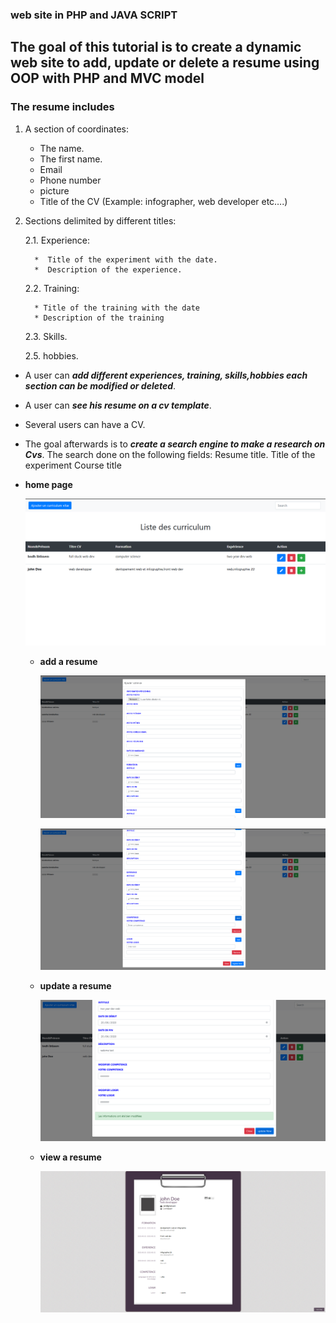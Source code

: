 ### web site in PHP and JAVA SCRIPT  
## The goal of this tutorial is to create a dynamic web site to add, update or delete a resume using OOP with PHP and MVC model

### The resume includes
1. A section of coordinates:
    * The name.
    * The first name.
    * Email
    * Phone number
    * picture
    * Title of the CV (Example: infographer, web developer etc….)
 
 2. Sections delimited by different titles:
 
    2.1. Experience:
    
          *  Title of the experiment with the date.
          *  Description of the experience.

     2.2. Training:
     
          * Title of the training with the date
          * Description of the training

     2.3. Skills.

     2.5. hobbies. 

 * A user can ___add different experiences, training, skills,hobbies
  each section can be modified or deleted___.
  
 * A user can ___see his resume on a cv template___.
 
 * Several users can have a CV.
  
  * The goal afterwards is to ___create a search engine to make a
    research on Cvs___. The search done on the following fields:
    Resume title.
    Title of the experiment
    Course title
* __home page__ 
   
     ![home page design](https://github.com/ibtissembdh/add-a-resume/blob/master/cv/screenshots/1.PNG)
   
   * __add a resume__ 
   
       ![add a resume](https://github.com/ibtissembdh/add-a-resume/blob/master/cv/screenshots/5.PNG)
       
       ![add a resume](https://github.com/ibtissembdh/add-a-resume/blob/master/cv/screenshots/7.PNG)
   
   * __update a resume__ 
    
       ![update a resume](https://github.com/ibtissembdh/add-a-resume/blob/master/cv/screenshots/update.PNG)
   
   * __view a resume__ 
   
       ![resume template](https://github.com/ibtissembdh/add-a-resume/blob/master/cv/screenshots/8.PNG)
   
